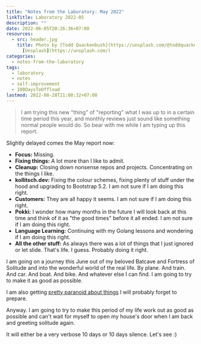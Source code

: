 ```yaml
---
title: "Notes from the Laboratory: May 2022"
linkTitle: Laboratory 2022-05
description: ""
date: 2022-06-05T20:26:36+07:00
resources:
  - src: header.jpg
    title: Photo by [Todd Quackenbush](https://unsplash.com/@toddquackenbush) via
      [Unsplash](https://unsplash.com/)
categories:
  - notes-from-the-laboratory
tags:
  - laboratory
  - notes
  - self-improvement
  - 100DaysToOffload
lastmod: 2022-08-28T21:08:32+07:00
---
```


> I am trying this new "thing" of "reporting" what I was up to in a certain time period this year, and monthly reviews just sound like something normal people would do. So bear with me while I am typing up this report.

Slightly delayed comes the May report now:

- **Focus:** Missing.
- **Fixing things:** A lot more than I like to admit.
- **Cleanup:** Closing down nonsense repos and projects. Concentrating on the things I like.
- **kollitsch.dev:** Fixing the colour schemes, fixing plenty of stuff under the hood and upgrading to Bootstrap 5.2. I am not sure if I am doing this right.
- **Customers:** They are all happy it seems. I am not sure if I am doing this right.
- **Pokki:** I wonder how many months in the future I will look back at this time and think of it as "the good times" before it all ended. I am not sure if I am doing this right.
- **Language Learning:** Continuing with my Golang lessons and wondering if I am doing this right.
- **All the other stuff:** As always there was a lot of things that I just ignored or let slide. That's life. I guess. Probably doing it right.

I am going on a journey this June out of my beloved Batcave and Fortress of Solitude and into the wonderful world of the real life. By plane. And train. And car. And boat. And bike. And whatever else I can find. I am going to try to make it as good as possible.

I am also getting [pretty paranoid about things](https://twitter.com/davidsneighbour/status/1532735975914237954) I will probably forget to prepare.

Anyway. I am going to try to make this period of my life work out as good as possible and can't wait for myself to open my house's door when I am back and greeting solitude again.

It will either be a very verbose 10 days or 10 days silence. Let's see :)
